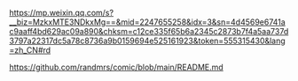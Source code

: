 https://mp.weixin.qq.com/s?__biz=MzkxMTE3NDkxMg==&mid=2247655258&idx=3&sn=4d4569e6741ac9aaff4bd629ac09a890&chksm=c12ce335f65b6a2345c2873b7f4a5aa737d3797a22317dc5a78c8736a9b0159694e525161923&token=555315430&lang=zh_CN#rd

https://github.com/randmrs/comic/blob/main/README.md
